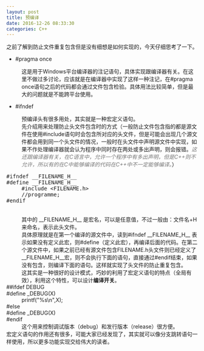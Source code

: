 ```yaml
---
layout: post
title: 预编译
date: 2016-12-26 08:33:30
categories: C++
---
```



<span></span>
<div><span>之前了解到防止文件重复包含但是没有细想是如何实现的，今天仔细思考了一下。</span></div>
<ul>
<li><span>#pragma once</span></li></ul>
<div style="margin-left:40px"><span>这是用于Windows平台编译器的注记语句，具体实现跟编译器有关。在这里不做过多讨论，应该就是在编译器中实现了这样一种注记，在#pragma once语句之后的代码都会通过文件包含检验。具体用法比较简单，但是最大的问题就是不能跨平台使用。</span></div>
<ul>
<li><span>#ifndef</span></li></ul>
<div style="margin-left:40px"><span>预编译头有很多用处，其实就是一种宏定义语句。</span></div>
<div style="margin-left:40px"><span>先介绍用来处理防止头文件包含时的方式（一般防止文件包含指的都是源文件在使用#include语句时会包含所对应的头文件，但是可能会出现几个源文件都会用到同一个头文件的情况，一般时在头文件中声明源文件中实现，如果不作处理编译器就会认为程序中同时存在两处或多出声明，则会报错。<span style="color:#797979"><em>这还跟编译器有关，在C语言中，允许一个程序中有多出声明，但是C&#43;&#43;则不允许，所以有的在C中能够编译的代码在C&#43;&#43;中不一定能够编译。</em></span>）</span></div>
<div>
<div></div>
<pre class="cpp" name="code"><span>#ifndef __FILENAME_H__</span><div><span>#define __FILENAME_H__</span></div><div style="margin-left: 40px;"><span>#include &lt;FILENAME.h&gt;</span></div><div style="margin-left: 40px;"><span>//programme;</span></div><div><span>#endif</span></div></pre>
<div>&nbsp;</div>
<div></div>
</div>
<div style="margin-left:40px">其中的 __FILENAME_H__ 是宏名，可以是任意&#20540;，不过一般由：文件名&#43;H 来命名，表示此头文件。</div>
<div style="margin-left:40px">具体原理就是在第一个编译的源文件中，读到#ifndef __FILENAME_H__ 表示如果没有定义此宏，则#define（定义此宏），再编译后面的代码。在第二个源文件中，如果之前已经有源文件包含FILENAME.h头文件则已经定义了__FILENAME_H__宏，则不会执行下面的语句，直接通过#endif结束，如果没有包含，则编译下面的语句。这样就实现了头文件的防止重复包含。</div>
<div style="margin-left:40px">这其实是一种很好的设计模式，巧妙的利用了宏定义语句的特点（全局有效），利用这个特性，可以设计<strong>编译开关</strong>。</div>
<div style="">
<div>##ifdef DEBUG</div>
<div>#define _DEBUG(X)</div>
<div style="margin-left:40px">printf(&quot;%s\n&quot;,X);</div>
<div>#else</div>
<div>#define _DEBUG(X)</div>
<div>#endif</div>
</div>
<div style="margin-left:40px">这个用来控制调试版本（debug）和发行版本（release）很方便。</div>
<div>宏定义语句的作用还有很多，可能大家已经发现了，其实就可以像分支跳转语句一样使用，所以更多功能实现交给伟大的读者。</div>
<br>
<br>
